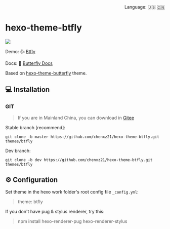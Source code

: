 <div align="right">
  Language:
  🇺🇸
  <a title="Chinese" href="/README_CN.md">🇨🇳</a>
</div>

# hexo-theme-btfly

![](https://cdn.jsdelivr.net/gh/jerryc127/CDN@m2/img/theme-butterfly-readme.png)

Demo: 👍 [Btfly](https://www.chenxuezhi.top)

Docs: 📖 [Butterfly Docs](https://butterfly.js.org/posts/21cfbf15/)

Based on [hexo-theme-butterfly](https://github.com/jerryc127/hexo-theme-butterfly) theme.

## 💻 Installation

### GIT

> If you are in Mainland China, you can download in [Gitee](https://gitee.com/chenxz21/hexo-theme-btfly.git)

Stable branch [recommend]:

```
git clone -b master https://github.com/chenxz21/hexo-theme-btfly.git themes/btfly
```

Dev branch:

```
git clone -b dev https://github.com/chenxz21/hexo-theme-btfly.git themes/btfly
```

## ⚙ Configuration

 Set theme in the hexo work folder's root config file `_config.yml`: 

> theme: btfly

 If you don't have pug & stylus renderer, try this: 

> npm install hexo-renderer-pug hexo-renderer-stylus
